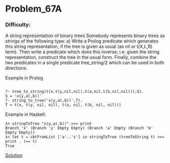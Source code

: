 # Problem_67A
### Difficulty: 
A string representation of binary trees
Somebody represents binary trees as strings of the following type:
a) Write a Prolog predicate which generates this string representation, if the tree is given as usual (as nil or t(X,L,R) term). Then write a predicate which does this inverse; i.e. given the string representation, construct the tree in the usual form. Finally, combine the two predicates in a single predicate tree_string/2 which can be used in both directions.

Example in Prolog

```

?- tree_to_string(t(x,t(y,nil,nil),t(a,nil,t(b,nil,nil))),S).
S = 'x(y,a(,b))'
?- string_to_tree('x(y,a(,b))',T).
T = t(x, t(y, nil, nil), t(a, nil, t(b, nil, nil)))
```
Example in Haskell:

```
λ> stringToTree "x(y,a(,b))" >>= print
Branch 'x' (Branch 'y' Empty Empty) (Branch 'a' Empty (Branch 'b' Empty Empty))
λ> let t = cbtFromList ['a'..'z'] in stringToTree (treeToString t) >>= print . (== t)
True
```
[Solution](https://wiki.haskell.org/99_questions/Solutions/67A)
